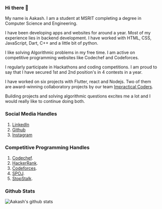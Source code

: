 ### Hi there 👋

My name is Aakash. I am a student at MSRIT completing a degree in Computer Science and Engineering. 

I have been developing apps and websites for around a year. Most of my experience lies in backend development. I have worked with HTML, CSS, JavaScript, Dart, C++  and a little bit of python.

I like solving Algorithmic problems in my free time. I am active on competitive programming websites like Codechef and Codeforces.

I regularly participate in Hackathons and coding competitions. I am proud to say that I have secured 1st and 2nd position's in 4 contests in a year. 

I have worked on six projects with Flutter, react and Nodejs. Two of them are award-winning collaboratory projects by our team [Impractical Coders](https://github.com/teamimpracticalcoders/).

Building projects and solving algorithmic questions excites me a lot and I would really like to continue doing both.

### Social Media Handles
1. [LinkedIn](https://www.linkedin.com/in/aakashpothepalli)
2. [Github](https://github.com/aakashpothepalli)
3. [Instagram](https://www.instagram.com/aakashpothepalli)

### Competitive Programming Handles

1. [Codechef](https://www.codechef.com/users/aakash9518).
2. [HackerRank](https://www.hackerrank.com/aakashpothepalli).
3. [Codeforces](https://codeforces.com/profile/Aakash9518).
4. [SPOJ](https://www.spoj.com/users/aakash9518).
5. [StopStalk](https://www.stopstalk.com/user/profile/aakash9518).

### Github Stats
![Aakash's github stats](https://github-readme-stats.vercel.app/api?username=aakashpothepalli&count_private=true)

